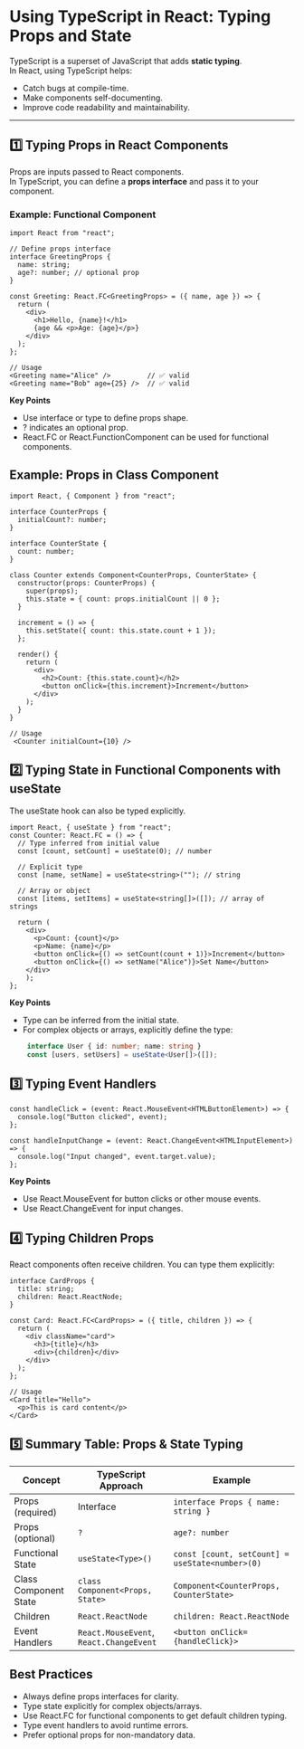 #  Using TypeScript in React: Typing Props and State

TypeScript is a superset of JavaScript that adds **static typing**.  
In React, using TypeScript helps:

- Catch bugs at compile-time.
- Make components self-documenting.
- Improve code readability and maintainability.

---

## 1️⃣ Typing Props in React Components

Props are inputs passed to React components.  
In TypeScript, you can define a **props interface** and pass it to your component.

### Example: Functional Component

```tsx
import React from "react";

// Define props interface
interface GreetingProps {
  name: string;
  age?: number; // optional prop
}

const Greeting: React.FC<GreetingProps> = ({ name, age }) => {
  return (
    <div>
      <h1>Hello, {name}!</h1>
      {age && <p>Age: {age}</p>}
    </div>
  );
};

// Usage
<Greeting name="Alice" />         // ✅ valid
<Greeting name="Bob" age={25} />  // ✅ valid
```
**Key Points**
  - Use interface or type to define props shape.
  - ? indicates an optional prop.
  - React.FC<Props> or React.FunctionComponent<Props> can be used for functional components.

## Example: Props in Class Component
```tsx
import React, { Component } from "react";

interface CounterProps {
  initialCount?: number;
}

interface CounterState {
  count: number;
}

class Counter extends Component<CounterProps, CounterState> {
  constructor(props: CounterProps) {
    super(props);
    this.state = { count: props.initialCount || 0 };
  }

  increment = () => {
    this.setState({ count: this.state.count + 1 });
  };

  render() {
    return (
      <div>
        <h2>Count: {this.state.count}</h2>
        <button onClick={this.increment}>Increment</button>
      </div>
    );
  }
}

// Usage
 <Counter initialCount={10} />
```
## 2️⃣ Typing State in Functional Components with useState

The useState hook can also be typed explicitly.
```tsx
import React, { useState } from "react";
const Counter: React.FC = () => {
  // Type inferred from initial value
  const [count, setCount] = useState(0); // number

  // Explicit type
  const [name, setName] = useState<string>(""); // string

  // Array or object
  const [items, setItems] = useState<string[]>([]); // array of strings

  return (
    <div>
      <p>Count: {count}</p>
      <p>Name: {name}</p>
      <button onClick={() => setCount(count + 1)}>Increment</button>
      <button onClick={() => setName("Alice")}>Set Name</button>
    </div>
    );
};
```
**Key Points**
 - Type can be inferred from the initial state.
 - For complex objects or arrays, explicitly define the type:
     ```ts
      interface User { id: number; name: string }
      const [users, setUsers] = useState<User[]>([]);
      ```

## 3️⃣ Typing Event Handlers
```tsx
const handleClick = (event: React.MouseEvent<HTMLButtonElement>) => {
  console.log("Button clicked", event);
};

const handleInputChange = (event: React.ChangeEvent<HTMLInputElement>) => {
  console.log("Input changed", event.target.value);
};
```
**Key Points**
  - Use React.MouseEvent for button clicks or other mouse events.
  - Use React.ChangeEvent<HTMLInputElement> for input changes.

## 4️⃣ Typing Children Props

React components often receive children.
You can type them explicitly:
```tsx
interface CardProps {
  title: string;
  children: React.ReactNode;
}

const Card: React.FC<CardProps> = ({ title, children }) => {
  return (
    <div className="card">
      <h3>{title}</h3>
      <div>{children}</div>
    </div>
  );
};

// Usage
<Card title="Hello">
  <p>This is card content</p>
</Card>
```
## 5️⃣ Summary Table: Props & State Typing
| Concept               | TypeScript Approach                     | Example                                         |
| --------------------- | --------------------------------------- | ----------------------------------------------- |
| Props (required)      | Interface                               | `interface Props { name: string }`              |
| Props (optional)      | `?`                                     | `age?: number`                                  |
| Functional State      | `useState<Type>()`                      | `const [count, setCount] = useState<number>(0)` |
| Class Component State | `class Component<Props, State>`         | `Component<CounterProps, CounterState>`         |
| Children              | `React.ReactNode`                       | `children: React.ReactNode`                     |
| Event Handlers        | `React.MouseEvent`, `React.ChangeEvent` | `<button onClick={handleClick}>`                |

## Best Practices
 - Always define props interfaces for clarity.
 - Type state explicitly for complex objects/arrays.
 - Use React.FC for functional components to get default children typing.
 - Type event handlers to avoid runtime errors.
 - Prefer optional props for non-mandatory data.
